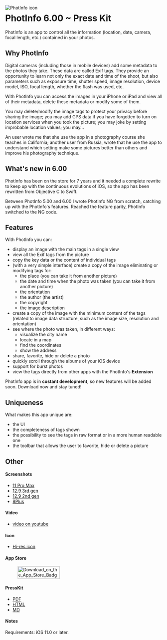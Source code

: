 <img src="https://www.dropbox.com/s/jaevv0v28r7zfx7/76.png?raw=1"
     alt="PhotInfo icon"
     style="float: left;" />

# PhotInfo 6.00 ~ Press Kit

PhotInfo is an app to control all the information (location, date, camera, focal length, etc.) contained in your photos.

## Why PhotInfo

Digital cameras (including those in mobile devices) add some metadata to the photos they take. These data are called Exif tags. They provide an opportunity to learn not only the exact date and time of the shoot, but also parameters such as exposure time, shutter speed, image resolution, device model, ISO, focal length, whether the flash was used, etc.

With PhotInfo you can access the images in your iPhone or iPad and view all of their metadata, delete these metadata or modify some of them.

You may delete/modify the image tags to protect your privacy before sharing the image; you may add GPS data if you have forgotten to turn on location services when you took the picture; you may joke by setting improbable location values; you may…

An user wrote me that she use the app in a photography course she teaches in California; another user from Russia, wrote that he use the app to understand which setting make some pictures better than others and improve his photography technique.

## What's new in 6.00

PhotInfo has been on the store for 7 years and it needed a complete rewrite to keep up with the continuous evolutions of iOS, so the app has been rewritten from Objective C to Swift.

Between PhotInfo 5.00 and 6.00 I wrote PhotInfo NG from scratch, catching up with the PhotInfo's features. Reached the feature parity, PhotInfo switched to the NG code.

## Features

With PhotInfo you can:

* display an image with the main tags in a single view
* view all the Exif tags from the picture
* copy the key data or the content of individual tags
* (with a very simple interface) create a copy of the image eliminating or modifying tags for:
	* the place (you can take it from another picture)
	* the date and time when the photo was taken (you can take it from another picture)
	* the orientation
	* the author (the artist)
	* the copyright
	* the image description
* create a copy of the image with the minimum content of the tags (related to image data structure, such as the image size, resolution and orientation)
* see where the photo was taken, in different ways:
	* visualize the city name
	* locate in a map
	* find the coordinates
	* show the address
* share, favorite, hide or delete a photo
* quickly scroll through the albums of your iOS device
* support for burst photos
* view the tags directly from other apps with the PhotInfo's **Extension**

PhotInfo app is in **costant development**, so new features will be added soon. Download now and stay tuned!

## Uniqueness

What makes this app unique are:

 * the UI
 * the completeness of tags shown
 * the possibility to see the tags in raw format or in a more human readable one
 * the toolbar that allows the user to favorite, hide or delete a picture 

## Other

#### Screenshots

* [11 Pro Max](https://www.dropbox.com/s/otu6kr60wy116vh/11%20Pro%20Max.zip?dl=0)
* [12.9 3rd gen](https://www.dropbox.com/s/tsb3zxzv8fk2sd9/12.9%203rd%20gen.zip?dl=0)
* [12.9 2nd gen](https://www.dropbox.com/s/93gtjj67soultpx/12.9%202nd%20gen.zip?dl=0)
* [8Plus](https://www.dropbox.com/s/9e33ux1tnpna9si/8Plus.zip?dl=0)

#### Video

* [video on youtube](https://youtu.be/sYhPCoeeul4)

#### Icon

* [Hi-res icon](https://www.dropbox.com/s/h58vm0205qnu6pq/PhotInfo_icon1024.png?dl=0)

#### App Store

<figure><a href="https://itunes.apple.com/it/app/photinfo/id597139381?mt=8"><img width="135" height="40" class="aligncenter" src="http://qebapps.files.wordpress.com/2013/01/download_on_the_app_store_badge_us-uk_135x40.png" alt="Download_on_the_App_Store_Badge_US-UK_135x40"></a></figure>

#### PressKit

* [PDF](https://www.dropbox.com/s/x29y0cj3sn29lbf/PhotInfo%206.00%20PressKit.pdf?dl=0)
* [HTML](https://photinfo.github.io/presskit/)
* [MD](https://github.com/PhotInfo/presskit/blob/master/README.md)

#### Notes

Requirements: iOS 11.0 or later.
